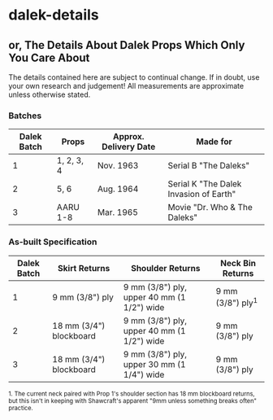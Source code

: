 # dalek-details
## or, The Details About Dalek Props Which Only You Care About

The details contained here are subject to continual change. If in doubt, use your own research and judgement!
All measurements are approximate unless otherwise stated.

### Batches

| Dalek Batch | Props | Approx. Delivery Date | Made for |
| ----------- | ----- | ------------ | -------- |
| 1           | 1, 2, 3, 4 | Nov. 1963 | Serial B "The Daleks" |
| 2           | 5, 6 | Aug. 1964 | Serial K "The Dalek Invasion of Earth" |
| 3           | AARU 1-8 | Mar. 1965  | Movie "Dr. Who & The Daleks" |


### As-built Specification

| Dalek Batch | Skirt Returns | Shoulder Returns | Neck Bin Returns |
| ----------- | ------------- | ---------------- | ---------------- |
| 1           | 9 mm (3/8") ply      | 9 mm (3/8") ply, upper 40 mm (1 1/2") wide | 9 mm (3/8") ply<sup>1</sup> |
| 2           | 18 mm (3/4") blockboard | 9 mm (3/8") ply, upper 40 mm (1 1/2") wide | 9 mm (3/8") ply |
| 3           | 18 mm (3/4") blockboard | 9 mm (3/8") ply, upper 30 mm (1 1/4") wide | 9 mm (3/8") ply |

<sup>1. The current neck paired with Prop 1's shoulder section has 18 mm blockboard returns, but this isn't in keeping with Shawcraft's apparent "9mm unless something breaks often" practice.</sup>
